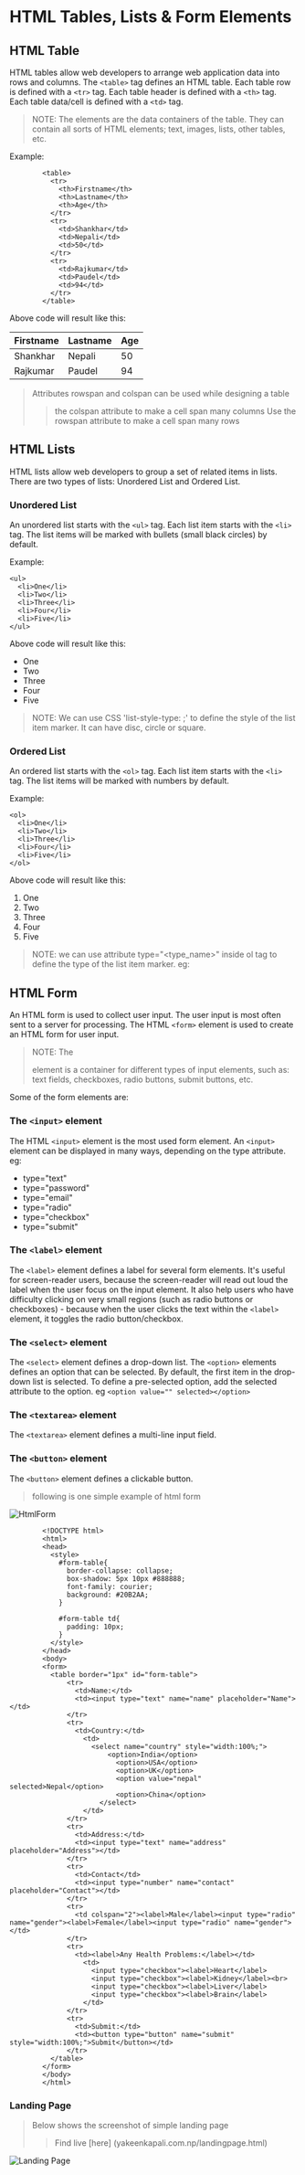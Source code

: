 # HTML Tables, Lists & Form Elements

## HTML Table

HTML tables allow web developers to arrange web application data into rows and columns.
The `<table>` tag defines an HTML table.
Each table row is defined with a `<tr>` tag. 
Each table header is defined with a `<th>` tag.
Each table data/cell is defined with a `<td>` tag.

> NOTE: The <td> elements are the data containers of the table. They can contain all sorts of HTML elements; text, images, lists, other tables, etc.

Example:

```
        <table>
          <tr>
            <th>Firstname</th>
            <th>Lastname</th>
            <th>Age</th>
          </tr>
          <tr>
            <td>Shankhar</td>
            <td>Nepali</td>
            <td>50</td>
          </tr>
          <tr>
            <td>Rajkumar</td>
            <td>Paudel</td>
            <td>94</td>
          </tr>
        </table>
```

Above code will result like this:

| Firstname     | Lastname      | Age   |
| ------------- | ------------- | ----- |
| Shankhar      | Nepali        | 50    |
| Rajkumar      | Paudel        | 94    |


> Attributes rowspan and colspan can be used while designing a table
>> the colspan attribute to make a cell span many columns
>> Use the rowspan attribute to make a cell span many rows


## HTML Lists

HTML lists allow web developers to group a set of related items in lists.
There are two types of lists: Unordered List and Ordered List.

### Unordered List

An unordered list starts with the `<ul>` tag. Each list item starts with the `<li>` tag.
The list items will be marked with bullets (small black circles) by default.

Example:

```
<ul>
  <li>One</li>
  <li>Two</li>
  <li>Three</li>
  <li>Four</li>
  <li>Five</li>
</ul>
```

Above code will result like this:

+ One
+ Two
+ Three
+ Four
+ Five

> NOTE: We can use CSS 'list-style-type: <type>;' to define the style of the list item marker. It can have disc, circle or square.

### Ordered List

An ordered list starts with the `<ol>` tag. Each list item starts with the `<li>` tag.
The list items will be marked with numbers by default.

Example:

```
<ol>
  <li>One</li>
  <li>Two</li>
  <li>Three</li>
  <li>Four</li>
  <li>Five</li>
</ol>
```

Above code will result like this:

1. One
2. Two
3. Three
4. Four
5. Five

> NOTE: we can use attribute type="<type_name>" inside ol tag to define the type of the list item marker. eg: <ol type="I">

## HTML Form

An HTML form is used to collect user input. The user input is most often sent to a server for processing.
The HTML `<form>` element is used to create an HTML form for user input.

> NOTE: The <form> element is a container for different types of input elements, such as: text fields, checkboxes, radio buttons, submit buttons, etc.

Some of the form elements are:

### The `<input>` element

The HTML `<input>` element is the most used form element. 
An `<input>` element can be displayed in many ways, depending on the type attribute.
eg:
+ type="text"
+ type="password"
+ type="email"
+ type="radio"
+ type="checkbox"
+ type="submit"

### The `<label>` element

The `<label>` element defines a label for several form elements. 
It's useful for screen-reader users, because the screen-reader will read out loud the label when the user focus on the input element.
It also help users who have difficulty clicking on very small regions (such as radio buttons or checkboxes) - because when the user clicks the text within the `<label>` element, it toggles the radio button/checkbox.

### The `<select>` element

The `<select>` element defines a drop-down list.
The `<option>` elements defines an option that can be selected. By default, the first item in the drop-down list is selected.
To define a pre-selected option, add the selected attribute to the option. eg `<option value="" selected></option>`

### The `<textarea>` element

The `<textarea>` element defines a multi-line input field.

### The `<button>` element

The `<button>` element defines a clickable button.

> following is one simple example of html form

![HtmlForm](https://raw.githubusercontent.com/shivajichalise/webtechnology/main/screenshots/htmlform.png)

```
        <!DOCTYPE html>
        <html>
        <head>
          <style>
            #form-table{
              border-collapse: collapse;
              box-shadow: 5px 10px #888888;
              font-family: courier;
              background: #20B2AA;
            }

            #form-table td{
              padding: 10px;
            }
          </style>
        </head>
        <body>
        <form>
          <table border="1px" id="form-table">
              <tr>
                <td>Name:</td>
                <td><input type="text" name="name" placeholder="Name"></td>
              </tr>
              <tr>
                <td>Country:</td>
                  <td>
                    <select name="country" style="width:100%;">
                        <option>India</option>
                          <option>USA</option>
                          <option>UK</option>
                          <option value="nepal" selected>Nepal</option>
                          <option>China</option>
                      </select>
                  </td>
              </tr>
              <tr>
                <td>Address:</td>
                <td><input type="text" name="address" placeholder="Address"></td>
              </tr>
              <tr>
                <td>Contact</td>
                <td><input type="number" name="contact" placeholder="Contact"></td>
              </tr>
              <tr>
                <td colspan="2"><label>Male</label><input type="radio" name="gender"><label>Female</label><input type="radio" name="gender"></td>
              </tr>
              <tr>
                <td><label>Any Health Problems:</label></td>
                  <td>
                    <input type="checkbox"><label>Heart</label>
                    <input type="checkbox"><label>Kidney</label><br>
                    <input type="checkbox"><label>Liver</label>
                    <input type="checkbox"><label>Brain</label>
                  </td>
              </tr>
              <tr>
                <td>Submit:</td>
                <td><button type="button" name="submit" style="width:100%;">Submit</button></td>
              </tr>
          </table>
        </form>
        </body>
        </html>

```

### Landing Page

> Below shows the screenshot of simple landing page 
  >> Find live [here] (yakeenkapali.com.np/landingpage.html)

![Landing Page](https://raw.githubusercontent.com/shivajichalise/webtechnology/main/screenshots/landingpage_paubha.png)

